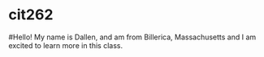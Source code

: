 # cit262
#Hello! My name is Dallen, and am from Billerica, Massachusetts and I am excited to learn more in this class. 
